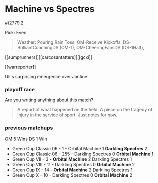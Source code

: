 # Machine vs Spectres

#t2779.2

Pick: Even



> Weather: Pouring Rain
> Toss: OM-Receive
> Kickoffs: DS-BrilliantCoachingDS (OM-1), OM-CheeringFansDS (DS-1Half), 

[[sumprunners]][[carcosantatters]][[gcxi]]

[[warreporter]] 

Uli's surprising emergence over Jantine

### playoff race



Are you writing anything about this match?

> A report of what happened on the field.
> A piece on the tragedy of injury in the service of sport.
> Just notes for now.

### previous matchups

OM 5 Wins
DS 1 Win

* Green Cup Classic 06 - 1 - Orbital Machine 1 **Darkling Spectres** 2
* Green Cup Classic 06 - 255 - Darkling Spectres 0 **Orbital Machine** 1
* Green Cup VII - 3 - **Orbital Machine** 2 Darkling Spectres 1
* Green Cup VIII - 11 - Darkling Spectres 0 **Orbital Machine** 2
* Green Cup IX - 14 - **Orbital Machine** 2 Darkling Spectres 1
* Green Cup X - 10 - Darkling Spectres 0 **Orbital Machine** 2


